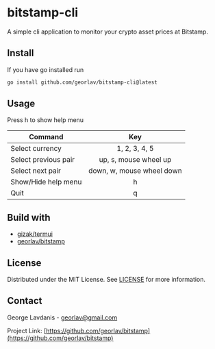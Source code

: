# bitstamp-cli
A simple cli application to monitor your crypto asset prices at Bitstamp.

## Install
If you have go installed run
```bash
go install github.com/georlav/bitstamp-cli@latest
```

## Usage
Press h to show help menu

| Command              |      Key                  |
|----------------------|:-------------------------:|
| Select currency      | 1, 2, 3, 4, 5             |
| Select previous pair | up, s, mouse wheel up     |
| Select next pair     | down, w, mouse wheel down |
| Show/Hide help menu  | h                         |
| Quit                 | q                         |


## Build with
 * [gizak/termui](https://github.com/gizak/termui)
 * [georlav/bitstamp](https://github.com/georlav/bitstamp)

## License
Distributed under the MIT License. See [LICENSE](LICENCE) for more information.

## Contact
George Lavdanis - georlav@gmail.com

Project Link: [https://github.com/georlav/bitstamp](https://github.com/georlav/bitstamp)